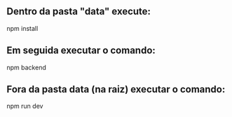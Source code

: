 ## Dentro da pasta "data" execute:
npm install 

## Em seguida executar o comando:
npm backend

## Fora da pasta data (na raiz) executar o comando:
npm run dev
